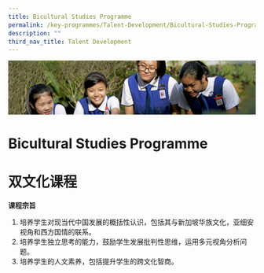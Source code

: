 ```yaml
---
title: Bicultural Studies Programme
permalink: /key-programmes/Talent-Development/Bicultural-Studies-Programme/
description: ""
third_nav_title: Talent Development
---
```

![](/images/Learning-@-St-Nicks_v2.jpg)

Bicultural Studies Programme
============================


# **双文化课程**


<b>课程宗旨</b> 

1.  培养学生对现当代中国发展的概括性认识，包括其与新加坡华族文化，亚细安视角和西方国情的联系。
2.  培养学生独立思考的能力，鼓励学生发展批判性思维，运用多元视角分析问题。
3.  培养学生的人文素养，包括提升学生的跨文化智商。